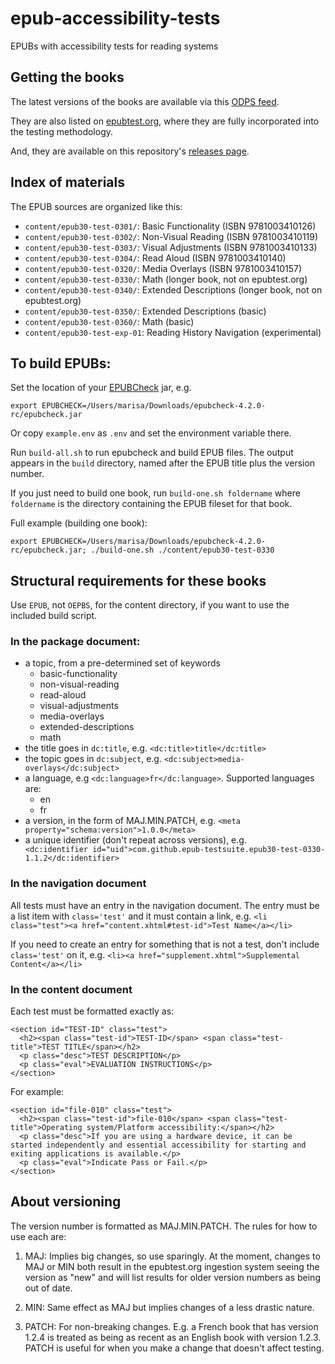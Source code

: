 epub-accessibility-tests
========================
EPUBs with accessibility tests for reading systems

## Getting the books

The latest versions of the books are available via this [ODPS feed](https://rawcdn.githack.com/daisy/epub-accessibility-tests/main/feeds/opds.json).

They are also listed on [epubtest.org](https://epubtest.org/test-books), where they are fully incorporated into the testing methodology. 

And, they are available on this repository's [releases page](https://github.com/daisy/epub-accessibility-tests/releases).

## Index of materials

The EPUB sources are organized like this:

* `content/epub30-test-0301/`: Basic Functionality (ISBN 9781003410126)
* `content/epub30-test-0302/`: Non-Visual Reading (ISBN 9781003410119) 
* `content/epub30-test-0303/`: Visual Adjustments (ISBN 9781003410133)
* `content/epub30-test-0304/`: Read Aloud (ISBN 9781003410140)
* `content/epub30-test-0320/`: Media Overlays (ISBN 9781003410157)
* `content/epub30-test-0330/`: Math (longer book, not on epubtest.org)
* `content/epub30-test-0340/`: Extended Descriptions (longer book, not on epubtest.org)
* `content/epub30-test-0350/`: Extended Descriptions (basic)
* `content/epub30-test-0360/`: Math (basic)
* `content/epub30-test-exp-01`: Reading History Navigation (experimental)

## To build EPUBs:

Set the location of your [EPUBCheck](https://github.com/w3c/epubcheck) jar, e.g. 
```
export EPUBCHECK=/Users/marisa/Downloads/epubcheck-4.2.0-rc/epubcheck.jar
```

Or copy `example.env` as `.env` and set the environment variable there.

Run `build-all.sh` to run epubcheck and build EPUB files. The output appears in the `build` directory, named after the EPUB title plus the version number.

If you just need to build one book, run `build-one.sh foldername` where `foldername` is the directory containing the EPUB fileset for that book.

Full example (building one book):

```
export EPUBCHECK=/Users/marisa/Downloads/epubcheck-4.2.0-rc/epubcheck.jar; ./build-one.sh ./content/epub30-test-0330
```

## Structural requirements for these books

Use `EPUB`, not `OEPBS`, for the content directory, if you want to use the included build script.

### In the package document:

- a topic, from a pre-determined set of keywords
  - basic-functionality
  - non-visual-reading
  - read-aloud
  - visual-adjustments
  - media-overlays
  - extended-descriptions
  - math
- the title goes in `dc:title`, e.g.
```<dc:title>title</dc:title>```
- the topic goes in `dc:subject`, e.g.
```<dc:subject>media-overlays</dc:subject>```
- a language, e.g ```<dc:language>fr</dc:language>```. Supported languages are:
  - en
  - fr
- a version, in the form of MAJ.MIN.PATCH, e.g.
```<meta property="schema:version">1.0.0</meta>```
- a unique identifier (don't repeat across versions), e.g.
```    <dc:identifier id="uid">com.github.epub-testsuite.epub30-test-0330-1.1.2</dc:identifier>```

### In the navigation document

All tests must have an entry in the navigation document. The entry must be a list item with `class='test'` and it must contain a link, e.g.
```<li class="test"><a href="content.xhtml#test-id">Test Name</a></li>```

If you need to create an entry for something that is not a test, don't include `class='test'` on it, e.g.
```<li><a href="supplement.xhtml">Supplemental Content</a></li>```


### In the content document

Each test must be formatted exactly as:

```
<section id="TEST-ID" class="test">
  <h2><span class="test-id">TEST-ID</span> <span class="test-title">TEST TITLE</span></h2>
  <p class="desc">TEST DESCRIPTION</p>
  <p class="eval">EVALUATION INSTRUCTIONS</p>
</section>
```

For example:

```
<section id="file-010" class="test">
  <h2><span class="test-id">file-010</span> <span class="test-title">Operating system/Platform accessibility:</span></h2>
  <p class="desc">If you are using a hardware device, it can be started independently and essential accessibility for starting and exiting applications is available.</p>
  <p class="eval">Indicate Pass or Fail.</p>
</section>
```

## About versioning

The version number is formatted as MAJ.MIN.PATCH. The rules for how to use each are:

1. MAJ: Implies big changes, so use sparingly. At the moment, changes to MAJ or MIN both result in the epubtest.org ingestion system seeing the version as "new" and will list results for older version numbers as being out of date.

2. MIN: Same effect as MAJ but implies changes of a less drastic nature.

3. PATCH: For non-breaking changes. E.g. a French book that has version 1.2.4 is treated as being as recent as an English book with version 1.2.3. PATCH is useful for when you make a change that doesn't affect testing.
